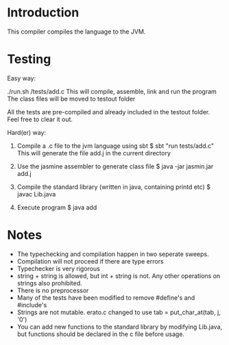 # Introduction

This compiler compiles the language to the JVM. 

# Testing
Easy way: 

./run.sh /tests/add.c
This will compile, assemble, link and run the program
The class files will be moved to testout folder

All the tests are pre-compiled and already included in the testout folder.
Feel free to clear it out.

Hard(er) way:

1) Compile a .c file to the jvm language using sbt
$ sbt "run tests/add.c"
This will generate the file add.j in the current directory

2) Use the jasmine assembler to generate class file
$ java -jar jasmin.jar add.j

3) Compile the standard library (written in java, containing printd etc)
$ javac Lib.java

4) Execute program
$ java add

# Notes

- The typechecking and compilation happen in two seperate sweeps. 
- Compilation will not proceed if there are type errors
- Typechecker is very rigorous
- string + string is allowed, but int + string is not. Any other operations on strings also prohibited.
- There is no preprocessor
- Many of the tests have been modified to remove #define's and #include's
- Strings are not mutable. erato.c changed to use tab = put_char_at(tab, j, '0')
- You can add new functions to the standard library by modifying Lib.java, but functions should be declared in the c file before usage.


